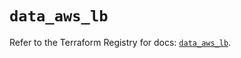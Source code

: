 # `data_aws_lb`

Refer to the Terraform Registry for docs: [`data_aws_lb`](https://registry.terraform.io/providers/hashicorp/aws/6.14.0/docs/data-sources/lb).
